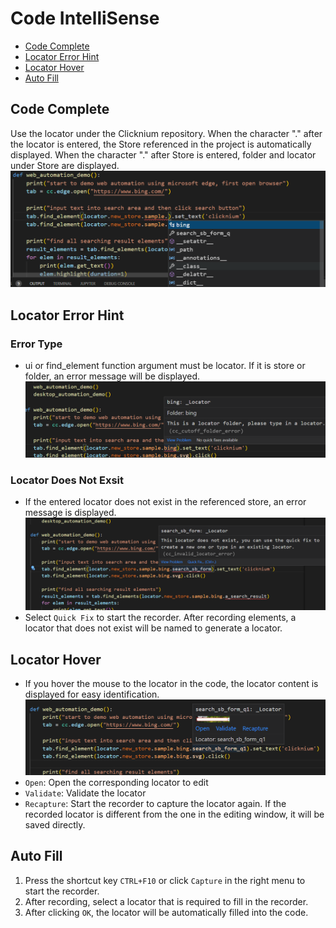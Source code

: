 # Code IntelliSense<!-- {docsify-ignore-all} -->

  - [Code Complete](#code-complete)
  - [Locator Error Hint](#locator-error-hint)
  - [Locator Hover](#locator-hover)
  - [Auto Fill](#auto-fill)


## Code Complete
Use the locator under the Clicknium repository.  When the character "." after the locator is entered, the Store referenced in the project is automatically displayed. When the character "." after Store is entered, folder and locator under  Store are displayed.  
![code complete](../../img/vscode-code-complete.png)

## Locator Error Hint
### Error Type
- ui or find_element function argument must be locator. If it is store or folder, an error message will be displayed.
![type error](../../img/vscode-type-error.png)
### Locator Does Not Exsit
- If the entered locator does not exist in the referenced store, an error message is displayed.
![not exist](../../img/vscode-locator-not-exist.png)
- Select `Quick Fix` to start the recorder. After recording elements, a locator that does not exist will be named to generate a locator.
  
## Locator Hover
- If you hover the mouse to the locator in the code, the locator content is displayed for easy identification.
![locator hover](../../img/vscode-code-hover.png)
- `Open`: Open the corresponding locator to edit
- `Validate`: Validate the locator
- `Recapture`: Start the recorder to capture the locator again. If the recorded locator is different from the one in the editing window, it will be saved directly. 


## Auto Fill
1. Press the shortcut key `CTRL+F10` or click `Capture` in the right menu to start the recorder.
2. After recording, select a locator that is required to fill in the recorder.
3. After clicking `OK`, the locator will be automatically filled into the code.